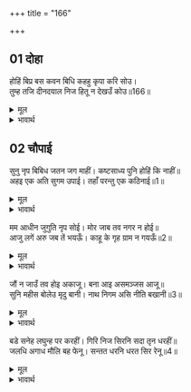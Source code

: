 +++
title = "166"

+++


## 01 दोहा
होहिं बिप्र बस कवन बिधि कहहु कृपा करि सोउ।  
तुम्ह तजि दीनदयाल निज हितू न देखउँ कोउ॥166॥  

<details><summary>मूल</summary>

होहिं बिप्र बस कवन बिधि कहहु कृपा करि सोउ।  
तुम्ह तजि दीनदयाल निज हितू न देखउँ कोउ॥166॥  
</details>

<details><summary>भावार्थ</summary>

वे ब्राह्मण किस प्रकार से वश में हो सकते हैं, कृपा करके वह भी बताइए। हे दीनदयालु! आपको छोडकर और किसी को मैं अपना हितू नहीं देखता॥166॥  
</details>





## 02 चौपाई
सुनु नृप बिबिध जतन जग माहीं। कष्टसाध्य पुनि होहिं कि नाहीं॥  
अहइ एक अति सुगम उपाई। तहाँ परन्तु एक कठिनाई॥1॥  

<details><summary>मूल</summary>

सुनु नृप बिबिध जतन जग माहीं। कष्टसाध्य पुनि होहिं कि नाहीं॥  
अहइ एक अति सुगम उपाई। तहाँ परन्तु एक कठिनाई॥1॥  
</details>

<details><summary>भावार्थ</summary>

(तपस्वी ने कहा-) हे राजन्‌ !सुनो, संसार में उपाय तो बहुत हैं, पर वे कष्ट साध्य हैं (बडी कठिनता से बनने में आते हैं) और इस पर भी सिद्ध हों या न हों (उनकी सफलता निश्चित नहीं है) हाँ, एक उपाय बहुत सहज है, परन्तु उसमें भी एक कठिनता है॥1॥  
</details>

मम आधीन जुगुति नृप सोई। मोर जाब तव नगर न होई॥  
आजु लगें अरु जब तें भयऊँ। काहू के गृह ग्राम न गयऊँ॥2॥  

<details><summary>मूल</summary>

मम आधीन जुगुति नृप सोई। मोर जाब तव नगर न होई॥  
आजु लगें अरु जब तें भयऊँ। काहू के गृह ग्राम न गयऊँ॥2॥  
</details>

<details><summary>भावार्थ</summary>

हे राजन्‌! वह युक्ति तो मेरे हाथ है, पर मेरा जाना तुम्हारे नगर में हो नहीं सकता। जब से पैदा हुआ हूँ, तब से आज तक मैं किसी के घर अथवा गाँव नहीं गया॥2॥  
</details>

जौं न जाउँ तव होइ अकाजू। बना आइ असमञ्जस आजू॥  
सुनि महीस बोलेउ मृदु बानी। नाथ निगम असि नीति बखानी॥3॥  

<details><summary>मूल</summary>

जौं न जाउँ तव होइ अकाजू। बना आइ असमञ्जस आजू॥  
सुनि महीस बोलेउ मृदु बानी। नाथ निगम असि नीति बखानी॥3॥  
</details>

<details><summary>भावार्थ</summary>

परन्तु यदि नहीं जाता हूँ, तो तुम्हारा काम बिगडता है। आज यह बडा असमञ्जस आ पडा है। यह सुनकर राजा कोमल वाणी से बोला, हे नाथ! वेदों में ऐसी नीति कही है कि- ॥3॥  
</details>

बडे सनेह लघुन्ह पर करहीं। गिरि निज सिरनि सदा तृन धरहीं॥  
जलधि अगाध मौलि बह फेनू। सन्तत धरनि धरत सिर रेनू॥4॥  

<details><summary>मूल</summary>

बडे सनेह लघुन्ह पर करहीं। गिरि निज सिरनि सदा तृन धरहीं॥  
जलधि अगाध मौलि बह फेनू। सन्तत धरनि धरत सिर रेनू॥4॥  
</details>

<details><summary>भावार्थ</summary>

बडे लोग छोटों पर स्नेह करते ही हैं। पर्वत अपने सिरों पर सदा तृण (घास) को धारण किए रहते हैं। अगाध समुद्र अपने मस्तक पर फेन को धारण करता है और धरती अपने सिर पर सदा धूलि को धारण किए रहती है॥4॥
</details>

